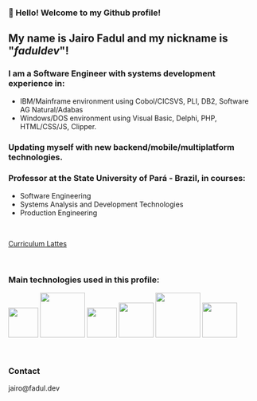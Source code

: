 ### 👋  Hello!  Welcome  to  my  Github  profile!
## My  name  is  Jairo Fadul  and  my  nickname  is  "*faduldev*"!

### I am a Software Engineer with systems development experience in:
* IBM/Mainframe environment using Cobol/CICSVS, PLI, DB2, Software AG Natural/Adabas
* Windows/DOS environment using Visual Basic, Delphi, PHP, HTML/CSS/JS, Clipper.
### Updating myself with new backend/mobile/multiplatform technologies. 
### Professor at the State University of Pará - Brazil, in courses:
* Software Engineering
* Systems Analysis and Development Technologies
* Production Engineering

&nbsp;

[Curriculum Lattes](http://lattes.cnpq.br/5482391365956398)


&nbsp;
  
### Main technologies used in this profile:
  <div>
      <img loading="lazy" src="https://cdn.jsdelivr.net/gh/devicons/devicon/icons/android/android-plain-wordmark.svg" width="60" height="60" /> 
      <img loading="lazy" src="https://cdn.jsdelivr.net/gh/devicons/devicon/icons/azure/azure-original-wordmark.svg" width="90" height="90" />
      <img loading="lazy" src="https://cdn.jsdelivr.net/gh/devicons/devicon/icons/docker/docker-plain-wordmark.svg" width="60" height="60" />
      <img loading="lazy" src="https://cdn.jsdelivr.net/gh/devicons/devicon/icons/jetbrains/jetbrains-original.svg" width="70" height="70"/> 
      <img loading="lazy" src="https://cdn.jsdelivr.net/gh/devicons/devicon/icons/kotlin/kotlin-plain-wordmark.svg" width="90" height="90" />
      <img loading="lazy" src="https://cdn.jsdelivr.net/gh/devicons/devicon/icons/spring/spring-original-wordmark.svg" width="70" height="70" />
  </div>        

&nbsp;
  
### Contact
 <p>jairo@fadul.dev</p>
 
<!--
<div align="center">
  <a href="https://github.com/faduldev">
  <img height="200em" src="https://github-readme-stats.vercel.app/api/top-langs/?username=faduldev&layout=compact&langs_count=7&theme=dark"/>  
</div>

### Looking for opportunities of collabaration in projects related to backend and mobile using Kotlin. 
-->
